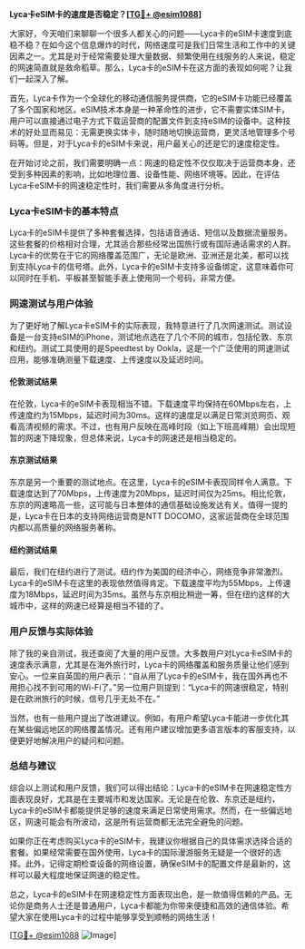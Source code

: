 **Lyca卡eSIM卡的速度是否稳定？[[TG💪+ @esim1088](https://t.me/s/esim1088)]**

大家好，今天咱们来聊聊一个很多人都关心的问题——Lyca卡的eSIM卡速度到底稳不稳？在如今这个信息爆炸的时代，网络速度可是我们日常生活和工作中的关键因素之一。尤其是对于经常需要处理大量数据、频繁使用在线服务的人来说，稳定的网速简直就是救命稻草。那么，Lyca卡的eSIM卡在这方面的表现如何呢？让我们一起深入了解。

首先，Lyca卡作为一个全球化的移动通信服务提供商，它的eSIM卡功能已经覆盖了多个国家和地区。eSIM技术本身是一种革命性的进步，它不需要实体SIM卡，用户可以直接通过电子方式下载运营商的配置文件到支持eSIM的设备中。这种技术的好处显而易见：无需更换实体卡，随时随地切换运营商，更灵活地管理多个号码等。但是，对于Lyca卡的eSIM卡来说，用户最关心的还是它的速度稳定性。

在开始讨论之前，我们需要明确一点：网速的稳定性不仅仅取决于运营商本身，还受到多种因素的影响，比如地理位置、设备性能、网络环境等。因此，在评估Lyca卡eSIM卡的网速稳定性时，我们需要从多角度进行分析。

### Lyca卡eSIM卡的基本特点

Lyca卡的eSIM卡提供了多种套餐选择，包括语音通话、短信以及数据流量服务。这些套餐的价格相对合理，尤其适合那些经常出国旅行或有国际通话需求的人群。Lyca卡的优势在于它的网络覆盖范围广，无论是欧洲、亚洲还是北美，都可以找到支持Lyca卡的信号塔。此外，Lyca卡的eSIM卡支持多设备绑定，这意味着你可以同时在手机、平板甚至智能手表上使用同一个号码，非常方便。

### 网速测试与用户体验

为了更好地了解Lyca卡eSIM卡的实际表现，我特意进行了几次网速测试。测试设备是一台支持eSIM的iPhone，测试地点选在了几个不同的城市，包括伦敦、东京和纽约。测试工具使用的是Speedtest by Ookla，这是一个广泛使用的网速测试应用，能够准确测量下载速度、上传速度以及延迟时间。

#### 伦敦测试结果

在伦敦，Lyca卡的eSIM卡表现相当不错。下载速度平均保持在60Mbps左右，上传速度约为15Mbps，延迟时间为30ms。这样的速度足以满足日常浏览网页、观看高清视频的需求。不过，也有用户反映在高峰时段（如上下班高峰期）会出现短暂的网速下降现象，但总体来说，Lyca卡的网速还是相当稳定的。

#### 东京测试结果

东京是另一个重要的测试地点。在这里，Lyca卡的eSIM卡表现同样令人满意。下载速度达到了70Mbps，上传速度为20Mbps，延迟时间仅为25ms。相比伦敦，东京的网速略高一些，这可能与日本整体的通信基础设施发达有关。值得一提的是，Lyca卡在日本的支持网络运营商是NTT DOCOMO，这家运营商在全球范围内都以高质量的网络服务著称。

#### 纽约测试结果

最后，我们在纽约进行了测试。纽约作为美国的经济中心，网络竞争非常激烈。Lyca卡的eSIM卡在这里的表现依然值得肯定。下载速度平均为55Mbps，上传速度为18Mbps，延迟时间为35ms。虽然与东京相比稍逊一筹，但在纽约这样的大城市中，这样的网速已经算是相当不错的了。

### 用户反馈与实际体验

除了我的亲自测试，我还查阅了大量的用户反馈。大多数用户对Lyca卡eSIM卡的速度表示满意，尤其是在海外旅行时，Lyca卡的网络覆盖和服务质量让他们感到安心。一位来自英国的用户表示：“自从用了Lyca卡的eSIM卡，我在国外再也不用担心找不到可用的Wi-Fi了。”另一位用户则提到：“Lyca卡的网速很稳定，特别是在欧洲旅行的时候，信号几乎无处不在。”

当然，也有一些用户提出了改进建议。例如，有用户希望Lyca卡能进一步优化其在某些偏远地区的网络覆盖情况。还有用户建议增加更多语言版本的客服支持，以便更好地解决用户的疑问和问题。

### 总结与建议

综合以上测试和用户反馈，我们可以得出结论：Lyca卡的eSIM卡在网速稳定性方面表现良好，尤其是在主要城市和发达国家。无论是在伦敦、东京还是纽约，Lyca卡的eSIM卡都能提供足够的速度来满足日常使用需求。然而，在一些偏远地区，网速可能会有所波动，这是所有运营商都无法完全避免的问题。

如果你正在考虑购买Lyca卡的eSIM卡，我建议你根据自己的具体需求选择合适的套餐。如果经常需要在国外使用，Lyca卡的国际漫游服务无疑是一个很好的选择。此外，记得定期检查设备的网络设置，确保eSIM卡的配置文件是最新的，这样可以最大程度地保证网速的稳定性。

总之，Lyca卡的eSIM卡在网速稳定性方面表现出色，是一款值得信赖的产品。无论你是商务人士还是普通用户，Lyca卡都能为你带来便捷和高效的通信体验。希望大家在使用Lyca卡的过程中能够享受到顺畅的网络生活！

[[TG💪+ @esim1088](https://t.me/s/esim1088) ![Image](https://i.postimg.cc/4NQfJmqS/Snipaste-2025-05-13-00-14-12.png)]